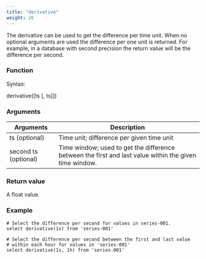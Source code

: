 ```yaml
---
title: "derivative"
weight: 26
---
```


The derivative can be used to get the difference per time unit. When no optional arguments
are used the difference per one unit is returned. For example, in a database with second
precision the return value will be the difference per second.

### Function

Syntax:

   derivative([ts [, ts]])

### Arguments

 Arguments   | Description
 ----------- | -----------
 ts (optional) | Time unit; difference per given time unit
 second ts (optional) | Time window; used to get the difference between the first and last value within the given time window.

### Return value

A float value.

### Example

    # Select the difference per second for values in series-001.
    select derivative(1s) from 'series-001'

    # Select the difference per second between the first and last value
    # within each hour for values in 'series-001'
    select derivative(1s, 1h) from 'series-001'
